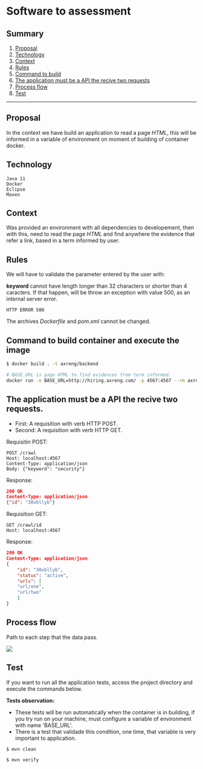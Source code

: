 # Software to assessment

## Summary
1. [Proposal](#Proposal)
1. [Technology](#Technology)
1. [Context](#Context)
1. [Rules](#Rules)
1. [Command to build](#Command_to_build)
1. [The application must be a API the recive two requests](#two_requests)
1. [Process flow](#Process_flow)
1. [Test](#Test)
*******

<div id='Proposal' />

## Proposal
In the context we have build an application to read a page _HTML_, this will be informed in a variable of environment on moment of building of container docker.

<div id='Technology' />

## Technology

    Java 11
    Docker
    Eclipse
    Maven

<div id='Context' />

## Context
Was provided an environment with all dependencies to developement, then with this, need to read the page _HTML_ and find anywhere the evidence that refer a link, based in a term informed by user.

<div id='Rules' />

## Rules
We will have to validate the parameter entered by the user with:

**keyword** cannot have length longer than 32 characters or shorter than 4 caracters. If that happen, will be throw an exception with value 500, as an internal server error.

    HTTP ERROR 500

The archives _Dockerfile_ and _pom.xml_ cannot be changed.

<div id='Command_to_build' />

## Command to build container and execute the image

```bash
$ docker build . -t axreng/backend

# BASE_URL is page HTML to find evidences from term informed.
docker run -e BASE_URL=http://hiring.axreng.com/ -p 4567:4567 --rm axreng/backend
```

<div id='two_requests' />

## The application must be a API the recive two requests.

- First: A requisition with verb HTTP POST.
- Second: A requisition with verb HTTP GET.

Requisitin POST:

    POST /crawl
    Host: localhost:4567
    Content-Type: application/json
    Body: {"keyword": "security"}

Response:

```json
200 OK
Content-Type: application/json
{"id": "30vbllyb"}
```

Requisition GET:

    GET /crawl/id
    Host: localhost:4567

Response:

```json
200 OK
Content-Type: application/json
{
    "id": "30vbllyb",
    "status": "active",
    "urls": [
    "url/one",
    "url/two"
    ]
}
```

<div id='Process_flow' />

## Process flow

Path to each step that the data pass.

![](https://ik.imagekit.io/macgarcia/assessment/process-flow.png?updatedAt=1695923859249)

<div id='Test' />

## Test

If you want to run all the application tests, access the project directory and execute the commands below.

**Tests observation:**
 - These tests will be run automatically when the container is in building, if you try run on your machine, must configure a variable of environment with name 'BASE_URL'.
  - There is a test that validade this condition, one time, that variable is very important to application.

```bash
$ mvn clean

$ mvn verify
```
